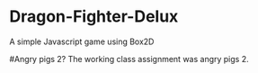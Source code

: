 # Dragon-Fighter-Delux
A simple Javascript game using Box2D

#Angry pigs 2?
The working class assignment was angry pigs 2. 


